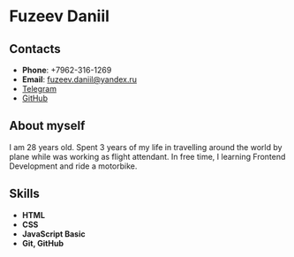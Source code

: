 # **Fuzeev Daniil**

## Contacts

- **Phone**: +7962-316-1269
- **Email**: fuzeev.daniil@yandex.ru
- [Telegram](https://t.me/denfi69)
- [GitHub](https://github.com/Denfi92)

## About myself

I am 28 years old. Spent 3 years of my life in travelling around the world by plane while was working as flight attendant. In free time, I learning Frontend Development and ride a motorbike.

## Skills

- **HTML**
- **CSS**
- **JavaScript Basic**
- **Git, GitHub**
